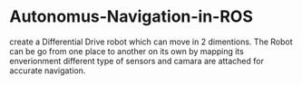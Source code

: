 # Autonomus-Navigation-in-ROS

create a Differential Drive robot which can move in 2 dimentions. The Robot can be go from one place to another on its own by mapping its enverionment different type of sensors and camara are attached for accurate navigation.
